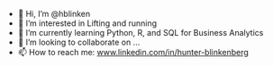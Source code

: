 - 👋 Hi, I’m @hblinken
- 👀 I’m interested in Lifting and running
- 🌱 I’m currently learning Python, R, and SQL for Business Analytics
- 💞️ I’m looking to collaborate on ...
- 📫 How to reach me: www.linkedin.com/in/hunter-blinkenberg 

<!---
hblinken/hblinken is a ✨ special ✨ repository because its `README.md` (this file) appears on your GitHub profile.
You can click the Preview link to take a look at your changes.
--->
